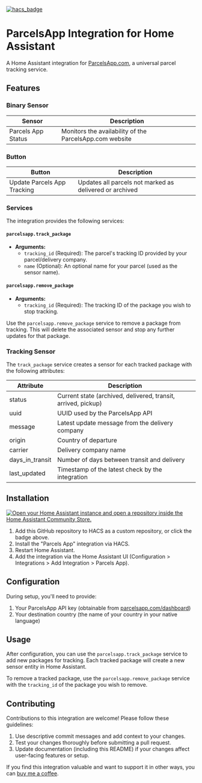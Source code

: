 [![hacs_badge](https://img.shields.io/badge/HACS-Custom-41BDF5.svg?style=for-the-badge)](https://github.com/hacs/integration)

# ParcelsApp Integration for Home Assistant

A Home Assistant integration for [ParcelsApp.com](https://parcelsapp.com/), a universal parcel tracking service.

## Features

### Binary Sensor

| Sensor             | Description                                             |
| ------------------ | ------------------------------------------------------- |
| Parcels App Status | Monitors the availability of the ParcelsApp.com website |

### Button

| Button                      | Description                                                    |
| --------------------------- | -------------------------------------------------------------- |
| Update Parcels App Tracking | Updates all parcels not marked as delivered or archived        |

### Services

The integration provides the following services:

#### `parcelsapp.track_package`

- **Arguments:**
  - `tracking_id` (Required): The parcel's tracking ID provided by your parcel/delivery company.
  - `name` (Optional): An optional name for your parcel (used as the sensor name).

#### `parcelsapp.remove_package`

- **Arguments:**
  - `tracking_id` (Required): The tracking ID of the package you wish to stop tracking.

Use the `parcelsapp.remove_package` service to remove a package from tracking. This will delete the associated sensor and stop any further updates for that package.

### Tracking Sensor

The `track_package` service creates a sensor for each tracked package with the following attributes:

| Attribute       | Description                                                        |
| --------------- | ------------------------------------------------------------------ |
| status          | Current state (archived, delivered, transit, arrived, pickup)      |
| uuid            | UUID used by the ParcelsApp API                                    |
| message         | Latest update message from the delivery company                    |
| origin          | Country of departure                                               |
| carrier         | Delivery company name                                              |
| days_in_transit | Number of days between transit and delivery                        |
| last_updated    | Timestamp of the latest check by the integration                   |

## Installation

[![Open your Home Assistant instance and open a repository inside the Home Assistant Community Store.](https://my.home-assistant.io/badges/hacs_repository.svg)](https://my.home-assistant.io/redirect/hacs_repository/?owner=storm1er&repository=ha_integration_parcelsapp&category=Integration)

1. Add this GitHub repository to HACS as a custom repository, or click the badge above.
2. Install the "Parcels App" integration via HACS.
3. Restart Home Assistant.
4. Add the integration via the Home Assistant UI (Configuration > Integrations > Add Integration > Parcels App).

## Configuration

During setup, you'll need to provide:

1. Your ParcelsApp API key (obtainable from [parcelsapp.com/dashboard](https://parcelsapp.com/dashboard))
2. Your destination country (the name of your country in your native language)

## Usage

After configuration, you can use the `parcelsapp.track_package` service to add new packages for tracking. Each tracked package will create a new sensor entity in Home Assistant.

To remove a tracked package, use the `parcelsapp.remove_package` service with the `tracking_id` of the package you wish to remove.

## Contributing

Contributions to this integration are welcome! Please follow these guidelines:

1. Use descriptive commit messages and add context to your changes.
2. Test your changes thoroughly before submitting a pull request.
3. Update documentation (including this README) if your changes affect user-facing features or setup.

If you find this integration valuable and want to support it in other ways, you can [buy me a coffee](https://www.paypal.com/paypalme/quentindecaunes).
